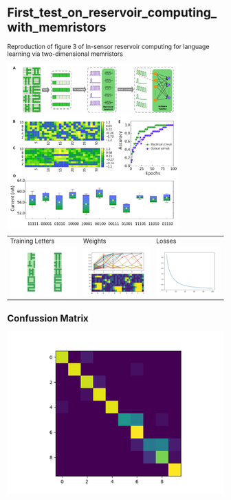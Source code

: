 # First_test_on_reservoir_computing_with_memristors
Reproduction of figure 3 of In-sensor reservoir computing for language learning via two-dimensional memristors

<img src="reservoir_computing_example.png" width="400"/>

<table>
  <tr>
    <td> Training Letters</td>
     <td> Weights</td>
     <td>Losses</td>
  </tr>
  <tr>
    <td valign="top"><img src="001_letters_to_recognize.png"></td>
    <td valign="top"><img src="002_output_memristor_and_weights.png"></td>
    <td valign="top"><img src="003_loss_vs_epoch.png"></td>
  </tr>
 </table>

## Confussion Matrix
 <img src="005_confussion_matrix.png" width="700"/>
